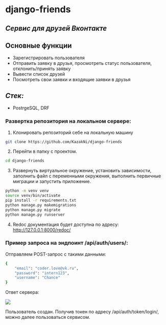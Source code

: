# django-friends
## _Сервис для друзей Вконтакте_

## Основные функции

- Зарегистрировать пользователя
- Отправить заявку в друзья, просмотреть статус пользователя, отклонить/принять заявку
- Вывести список друзей
- Посмотреть свои заявки и входящие заявки в друзья

## _Стек:_

- PostrgeSQL, DRF

### Развертка репозитория на локальном сервере:

1. Клонировать репозиторий себе на локальную машину
```sh
git clone https://github.com/KazakNi/django-friends
```
2. Перейти в папку с проектом.
```sh
cd django-friends
```
3. Развернуть виртуальное окружение, установить зависимости, заполнить файл с переменными окружения, выполнить первичные миграции и запустить приложение.
```sh
python -m venv venv
source venv/bin/activate
pip install -r requirements.txt
python manage.py makemigrations
python manage.py migrate
python manage.py runserver
```
4. Redoc документация будет доступна по адресу: http://127.0.0.1:8000/redoc/


### Пример запроса на эндпоинт /api/auth/users/:

Отправляем POST-запрос с такими данными:
```sh
{
    "email": "coder.love@vk.ru",
    "password": "intern123",
    "username": "Chance"
}
```
Ответ сервера:

![](https://sun9-78.userapi.com/impg/ZxlVN49P_YD9AW2MEcRl2sBYXOZogZTJBDEagw/EBf-Sl5eLcw.jpg?size=151x25&quality=95&sign=f5ae659630fff80206d9a1d9b7078210&type=album)

Пользователь создан. Получив токен по адресу /api/auth/token/login/, можно далее пользоваться сервисом.
